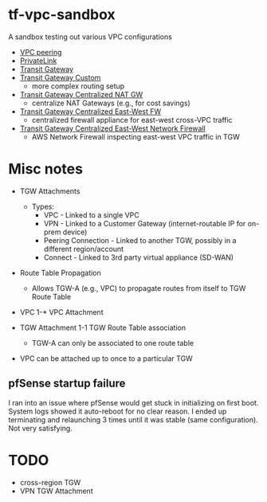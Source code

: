 # tf-vpc-sandbox

A sandbox testing out various VPC configurations

- [VPC peering](vpc-peering)
- [PrivateLink](private-link)
- [Transit Gateway](transit-gateway)
- [Transit Gateway Custom](transit-gateway-custom)
    - more complex routing setup
- [Transit Gateway Centralized NAT GW](transit-gateway-centralized-nat)
  - centralize NAT Gateways (e.g., for cost savings)
- [Transit Gateway Centralized East-West FW](transit-gateway-centralized-east-west-ec2-fw)
  - centralized firewall appliance for east-west cross-VPC traffic
- [Transit Gateway Centralized East-West Network Firewall](transit-gateway-centralized-east-west-net-fw)
  - AWS Network Firewall inspecting east-west VPC traffic in TGW
  

# Misc notes


- TGW Attachments
  - Types:
    - VPC - Linked to a single VPC
    - VPN - Linked to a Customer Gateway (internet-routable IP for on-prem device)
    - Peering Connection - Linked to another TGW, possibly in a different region/account
    - Connect - Linked to 3rd party virtual appliance (SD-WAN)
- Route Table Propagation
  - Allows TGW-A (e.g., VPC) to propagate routes from itself to TGW Route Table

- VPC 1-* VPC Attachment
- TGW Attachment 1-1 TGW Route Table association
  - TGW-A can only be associated to one route table
- VPC can be attached up to once to a particular TGW 

## pfSense startup failure

I ran into an issue where pfSense would get stuck in initializing on first boot.
System logs showed it auto-reboot for no clear reason. I ended up terminating
and relaunching 3 times until it was stable (same configuration). Not very
satisfying.

# TODO

- cross-region TGW
- VPN TGW Attachment